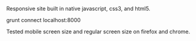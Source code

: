 Responsive site built in native javascript, css3, and html5.

grunt connect
localhost:8000


Tested mobile screen size and regular screen size on firefox and chrome.
